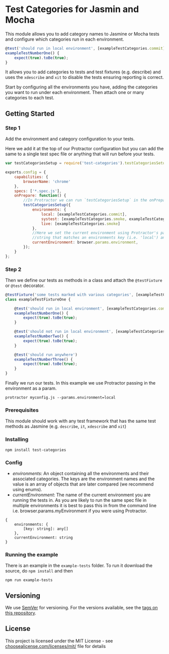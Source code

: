 # Test Categories for Jasmin and Mocha

This module allows you to add category names to Jasmine or Mocha tests and configure which categories run in each environment.

```javascript
@test('should run in local environment', [exampleTestCategories.commit])
exampleTestNumberOne() {
    expect(true).toBe(true);
}
```

It allows you to add categories to tests and test fixtures (e.g. describe) and uses the `xdescribe` and `xit` to disable
 the tests ensuring reporting is correct.

Start by configuring all the environments you have, adding the categories you want to run under each environment.
 Then attach one or many categories to each test. 

## Getting Started

### Step 1
Add the environment and category configuration to your tests. 

Here we add it at the top of our Protractor configuration but you can add the same to a single test spec file or
 anything that will run before your tests.

```javascript
var testCategoriesSetup = require('test-categories').testCategoriesSetup;

exports.config = {
    capabilities: {
        browserName: 'chrome'
    },
    specs: ['*.spec.js'],
    onPrepare: function() {
        //In Protractor we can run `testCategoriesSetup` in the onPrepare
        testCategoriesSetup({
            environments: {
                local: [exampleTestCategories.commit],
                systest: [exampleTestCategories.smoke, exampleTestCategories.acceptance],
                live: [exampleTestCategories.smoke]
            },
            //Here we set the current environment using Protractor's params but it just needs to be a
            //string that matches an environments key (i.e. 'local') and can come from anywhere.
            currentEnvironment: browser.params.environment,
        });
    }
};
```

### Step 2
Then we define our tests as methods in a class and attach the `@testFixture` or `@test` decorator.
```javascript
@testFixture('some tests marked with various categories', [exampleTestCategories.commit])
class exampleTestFixtureOne {

    @test('should run in local environment', [exampleTestCategories.commit])
    exampleTestNumberOne() {
        expect(true).toBe(true);
    }

    @test('should not run in local environment', [exampleTestCategories.smoke])
    exampleTestNumberTwo() {
        expect(true).toBe(true);
    }

    @test('should run anywhere')
    exampleTestNumberThree() {
        expect(true).toBe(true);
    }
}
``` 

Finally we run our tests. In this example we use Protractor passing in the environment as a param.
```shell script
protractor myconfig.js --params.environment=local
```

### Prerequisites

This module should work with any test framework that has the same test methods as Jasmine (e.g. `describe`, `it`, `xdescribe` and `xit`)

### Installing

```
npm install test-categories
```

### Config
- *environments*: An object containing all the environments and their associated categories.
 The keys are the environment names and the value is an array of objects that are later compared (we recommend using enums). 
- *currentEnvironment*: The name of the current environment you are running the tests in.
 As you are likely to run the same spec file in multiple environments it is best to pass this in from the command line
 i.e. browser.params.myEnvironment if you were using Protractor.
```
{
    environments: {
        [key: string]: any[]
    },
    currentEnvironment: string
}
```

### Running the example

There is an example in the `example-tests` folder. To run it download the source, do `npm install` and then 

```shell script
npm run example-tests
```

## Versioning

We use [SemVer](http://semver.org/) for versioning. For the versions available, see the [tags on this repository](https://github.com/moefinley/test-categories/tags). 

## License

This project is licensed under the MIT License - see [choosealicense.com/licenses/mit/](https://choosealicense.com/licenses/mit/) file for details
